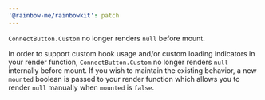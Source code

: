 ```yaml
---
'@rainbow-me/rainbowkit': patch
---
```


`ConnectButton.Custom` no longer renders `null` before mount.

In order to support custom hook usage and/or custom loading indicators in your render function, `ConnectButton.Custom` no longer renders `null` internally before mount. If you wish to maintain the existing behavior, a new `mounted` boolean is passed to your render function which allows you to render `null` manually when `mounted` is `false`.
